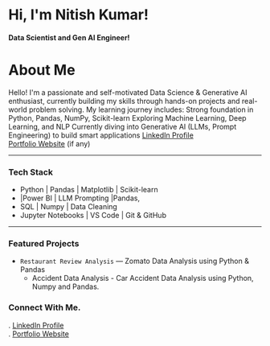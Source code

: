 # Hi, I'm Nitish Kumar!
#### Data Scientist and Gen AI Engineer!
# About Me
 Hello! I'm a passionate and self-motivated Data Science & Generative AI enthusiast, currently building my skills through hands-on projects and real-world problem solving.
My learning journey includes:
 Strong foundation in Python, Pandas, NumPy, Scikit-learn
 Exploring Machine Learning, Deep Learning, and NLP
 Currently diving into Generative AI (LLMs, Prompt Engineering) to build smart applications
 [LinkedIn Profile](www.linkedin.com/in/nitish-kumar-58277b203)  
 [Portfolio Website](https://your-portfolio-link.vercel.app) (if any)  

---

###  Tech Stack

- Python |  Pandas |  Matplotlib |  Scikit-learn  
-  |Power BI | LLM Prompting  |Pandas,
-  SQL |  Numpy |  Data Cleaning  
- Jupyter Notebooks | VS Code | Git & GitHub

---

### Featured Projects

- `Restaurant Review Analysis` — Zomato Data Analysis using Python & Pandas  
  - Accident Data Analysis     - Car Accident Data Analysis using Python, Numpy and Pandas.

 ### Connect With Me.
. [LinkedIn Profile](www.linkedin.com/in/nitish-kumar-58277b203)   
. [Portfolio Website](https://your-portfolio-link.vercel.app) 
